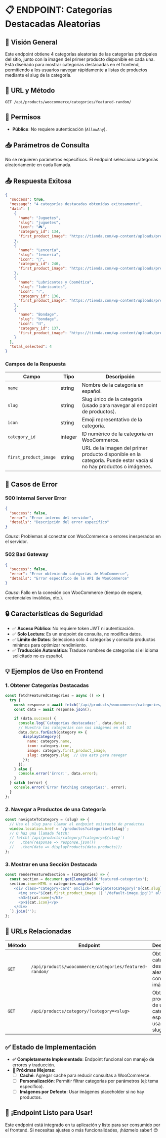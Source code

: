 # 📋 **ENDPOINT: Categorías Destacadas Aleatorias**

## 🎯 **Visión General**
Este endpoint obtiene 4 categorías aleatorias de las categorías principales del sitio, junto con la imagen del primer producto disponible en cada una. Está diseñado para mostrar categorías destacadas en el frontend, permitiendo a los usuarios navegar rápidamente a listas de productos mediante el slug de la categoría.

## 🔗 **URL y Método**
```
GET /api/products/woocommerce/categories/featured-random/
```

## 🔐 **Permisos**
- **Público**: No requiere autenticación (`AllowAny`).

## 📥 **Parámetros de Consulta**
No se requieren parámetros específicos. El endpoint selecciona categorías aleatoriamente en cada llamada.

## 📤 **Respuesta Exitosa**
```json
{
  "success": true,
  "message": "4 categorías destacadas obtenidas exitosamente",
  "data": [
    {
      "name": "Juguetes",
      "slug": "juguetes",
      "icon": "🎮",
      "category_id": 134,
      "first_product_image": "https://tienda.com/wp-content/uploads/producto1.jpg"
    },
    {
      "name": "Lencería",
      "slug": "lenceria",
      "icon": "👗",
      "category_id": 246,
      "first_product_image": "https://tienda.com/wp-content/uploads/producto2.jpg"
    },
    {
      "name": "Lubricantes y Cosmética",
      "slug": "lubricantes",
      "icon": "💧",
      "category_id": 136,
      "first_product_image": "https://tienda.com/wp-content/uploads/producto3.jpg"
    },
    {
      "name": "Bondage",
      "slug": "bondage",
      "icon": "⛓️",
      "category_id": 137,
      "first_product_image": "https://tienda.com/wp-content/uploads/producto4.jpg"
    }
  ],
  "total_selected": 4
}
```

### **Campos de la Respuesta**
| Campo | Tipo | Descripción |
|-------|------|-------------|
| `name` | string | Nombre de la categoría en español. |
| `slug` | string | Slug único de la categoría (usado para navegar al endpoint de productos). |
| `icon` | string | Emoji representativo de la categoría. |
| `category_id` | integer | ID numérico de la categoría en WooCommerce. |
| `first_product_image` | string | URL de la imagen del primer producto disponible en la categoría. Puede estar vacía si no hay productos o imágenes. |

## 🚨 **Casos de Error**

### **500 Internal Server Error**
```json
{
  "success": false,
  "error": "Error interno del servidor",
  "details": "Descripción del error específico"
}
```
*Causa*: Problemas al conectar con WooCommerce o errores inesperados en el servidor.

### **502 Bad Gateway**
```json
{
  "success": false,
  "error": "Error obteniendo categorías de WooCommerce",
  "details": "Error específico de la API de WooCommerce"
}
```
*Causa*: Fallo en la conexión con WooCommerce (tiempo de espera, credenciales inválidas, etc.).

## 🔒 **Características de Seguridad**
- ✅ **Acceso Público**: No requiere token JWT ni autenticación.
- ✅ **Solo Lectura**: Es un endpoint de consulta, no modifica datos.
- ✅ **Límite de Datos**: Selecciona solo 4 categorías y consulta productos mínimos para optimizar rendimiento.
- ✅ **Traducción Automática**: Traduce nombres de categorías si el idioma solicitado no es español.

## 💡 **Ejemplos de Uso en Frontend**

### **1. Obtener Categorías Destacadas**
```javascript
const fetchFeaturedCategories = async () => {
  try {
    const response = await fetch('/api/products/woocommerce/categories/featured-random/');
    const data = await response.json();

    if (data.success) {
      console.log(`Categorías destacadas:`, data.data);
      // Muestra las categorías con sus imágenes en el UI
      data.data.forEach(category => {
        displayCategory({
          name: category.name,
          icon: category.icon,
          image: category.first_product_image,
          slug: category.slug  // Usa esto para navegar
        });
      });
    } else {
      console.error('Error:', data.error);
    }
  } catch (error) {
    console.error('Error fetching categories:', error);
  }
};
```

### **2. Navegar a Productos de una Categoría**
```javascript
const navigateToCategory = (slug) => {
  // Usa el slug para llamar al endpoint existente de productos
  window.location.href = `/productos?categoria=${slug}`;
  // O haz una llamada fetch:
  // fetch(`/api/products/category/?category=${slug}`)
  //   .then(response => response.json())
  //   .then(data => displayProducts(data.products));
};
```

### **3. Mostrar en una Sección Destacada**
```javascript
const renderFeaturedSection = (categories) => {
  const section = document.getElementById('featured-categories');
  section.innerHTML = categories.map(cat => `
    <div class="category-card" onclick="navigateToCategory('${cat.slug}')">
      <img src="${cat.first_product_image || '/default-image.jpg'}" alt="${cat.name}" />
      <h3>${cat.name}</h3>
      <p>${cat.icon}</p>
    </div>
  `).join('');
};
```

## 🎯 **URLs Relacionadas**
| Método | Endpoint | Descripción |
|--------|----------|-------------|
| `GET` | `/api/products/woocommerce/categories/featured-random/` | Obtiene 4 categorías destacadas aleatorias con imágenes. |
| `GET` | `/api/products/category/?category=<slug>` | Obtiene productos de una categoría específica usando el slug. |

## ✅ **Estado de Implementación**
- **✅ Completamente Implementado**: Endpoint funcional con manejo de errores y traducción.
- **🔧 Próximas Mejoras**:
  - [ ] **Caché**: Agregar caché para reducir consultas a WooCommerce.
  - [ ] **Personalización**: Permitir filtrar categorías por parámetros (ej: tema específico).
  - [ ] **Imágenes por Defecto**: Usar imágenes placeholder si no hay productos.

## 🎊 **¡Endpoint Listo para Usar!**
Este endpoint está integrado en tu aplicación y listo para ser consumido por el frontend. Si necesitas ajustes o más funcionalidades, ¡házmelo saber! 😊

